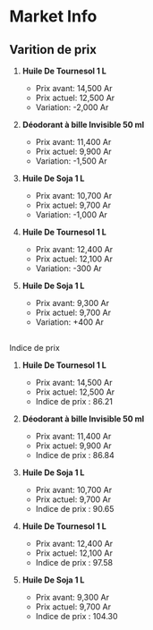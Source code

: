 # Market Info

## Varition de prix

1. **Huile De Tournesol 1 L**
   - Prix avant: 14,500 Ar
   - Prix actuel: 12,500 Ar
   - Variation: -2,000 Ar

2. **Déodorant à bille Invisible 50 ml**
   - Prix avant: 11,400 Ar
   - Prix actuel: 9,900 Ar
   - Variation: -1,500 Ar

3. **Huile De Soja 1 L**
   - Prix avant: 10,700 Ar
   - Prix actuel: 9,700 Ar
   - Variation: -1,000 Ar

4. **Huile De Tournesol 1 L**
   - Prix avant: 12,400 Ar
   - Prix actuel: 12,100 Ar
   - Variation: -300 Ar

5. **Huile De Soja 1 L**
   - Prix avant: 9,300 Ar
   - Prix actuel: 9,700 Ar
   - Variation: +400 Ar

## 

Indice de prix

1. **Huile De Tournesol 1 L**
   - Prix avant: 14,500 Ar
   - Prix actuel: 12,500 Ar
   - Indice de prix : 86.21

2. **Déodorant à bille Invisible 50 ml**
   - Prix avant: 11,400 Ar
   - Prix actuel: 9,900 Ar
   - Indice de prix : 86.84

3. **Huile De Soja 1 L**
   - Prix avant: 10,700 Ar
   - Prix actuel: 9,700 Ar
   - Indice de prix : 90.65

4. **Huile De Tournesol 1 L**
   - Prix avant: 12,400 Ar
   - Prix actuel: 12,100 Ar
   - Indice de prix : 97.58

5. **Huile De Soja 1 L**
   - Prix avant: 9,300 Ar
   - Prix actuel: 9,700 Ar
   - Indice de prix : 104.30

